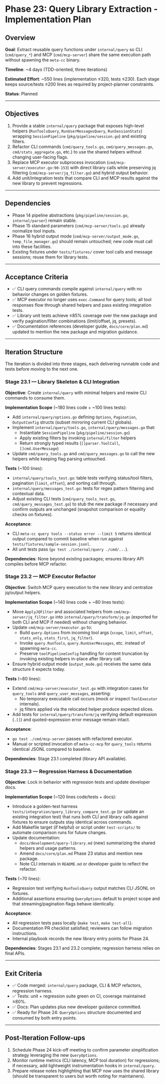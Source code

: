 # Phase 23: Query Library Extraction - Implementation Plan

## Overview

**Goal**: Extract reusable query functions under `internal/query` so CLI (`cmd/query_*`) and MCP (`cmd/mcp-server`) share the same execution path without spawning the `meta-cc` binary.

**Timeline**: ~4 days (TDD-oriented, three iterations)

**Estimated Effort**: ~550 lines (implementation ≤320, tests ≤230). Each stage keeps source/tests ≤200 lines as required by project-planner constraints.

**Status**: Planned

---

## Objectives

1. Provide a stable `internal/query` package that exposes high-level helpers (`RunToolsQuery`, `RunUserMessagesQuery`, `RunSessionStats`) wrapping `SessionPipeline` (`pkg/pipeline/session.go`) and existing filters.
2. Refactor CLI commands (`cmd/query_tools.go`, `cmd/query_messages.go`, `cmd/stats_aggregate.go`, etc.) to use the shared helpers without changing user-facing flags.
3. Replace MCP executor subprocess invocation (`cmd/mcp-server/executor.go:90-153`) with direct library calls while preserving jq filtering (`cmd/mcp-server/jq_filter.go`) and hybrid output behavior.
4. Add unit/integration tests that compare CLI and MCP results against the new library to prevent regressions.

---

## Dependencies

- Phase 14 pipeline abstractions (`pkg/pipeline/session.go`, `internal/parser`) remain stable.
- Phase 15 standard parameters (`cmd/mcp-server/tools.go`) already normalize tool inputs.
- Phase 16 hybrid output mode (`cmd/mcp-server/output_mode.go`, `temp_file_manager.go`) should remain untouched; new code must call into these facilities.
- Existing fixtures under `tests/fixtures/` cover tool calls and message sessions; reuse them for library tests.

---

## Acceptance Criteria

- ✅ CLI query commands compile against `internal/query` with no behavior changes on golden fixtures.
- ✅ MCP executor no longer uses `exec.Command` for query tools; all tool responses flow through shared helpers and pass existing integration tests.
- ✅ Library unit tests achieve ≥85% coverage over the new package and verify pagination/filter combinations (limit/offset, jq, presets).
- ✅ Documentation references (developer guide, `docs/core/plan.md`) updated to mention the new package and migration guidance.

---

## Iteration Structure

The iteration is divided into three stages, each delivering runnable code and tests before moving to the next one.

### Stage 23.1 — Library Skeleton & CLI Integration

**Objective**: Create `internal/query` with minimal helpers and rewire CLI commands to consume them.

**Implementation Scope** (~180 lines code + ~100 lines tests):
- Add `internal/query/options.go` defining `Options`, `Pagination`, `OutputConfig` structs (subset mirroring current CLI globals).
- Implement `internal/query/tools.go`, `internal/query/messages.go` that:
  - Instantiate `SessionPipeline` (`pkg/pipeline/session.go`)
  - Apply existing filters by invoking `internal/filter` helpers
  - Return strongly typed results (`[]parser.ToolCall`, `[]cmd.UserMessage`)
- Update `cmd/query_tools.go` and `cmd/query_messages.go` to call the new helpers while keeping flag parsing untouched.

**Tests** (~100 lines):
- `internal/query/tools_test.go`: table tests verifying status/tool filters, pagination (`limit`, `offset`), and sorting call through.
- `internal/query/messages_test.go`: tests for regex pattern filtering and contextual data.
- Adjust existing CLI tests (`cmd/query_tools_test.go`, `cmd/query_messages_test.go`) to stub the new package if necessary and confirm outputs are unchanged (snapshot comparison or equality checks on fixtures).

**Acceptance**:
- CLI `meta-cc query tools --status error --limit 5` returns identical output compared to commit baseline when run against `tests/fixtures/sample-session.jsonl`.
- All unit tests pass (`go test ./internal/query ./cmd/...`).

**Dependencies**: None beyond existing packages; ensures library API compiles before MCP refactor.

### Stage 23.2 — MCP Executor Refactor

**Objective**: Switch MCP query execution to the new library and centralize jq/output helpers.

**Implementation Scope** (~140 lines code + ~80 lines tests):
- Move `ApplyJQFilter` and associated helpers from `cmd/mcp-server/jq_filter.go` into `internal/query/transform/jq.go` (exported for both CLI and MCP if needed) without changing behavior.
- Update `cmd/mcp-server/executor.go` to:
  - Build `query.Options` from incoming tool args (`scope`, `limit`, `offset`, `stats_only`, `stats_first`, `jq_filter`).
  - Invoke `query.RunTools`, `query.RunUserMessages`, etc. instead of spawning `meta-cc`.
  - Preserve `toolPipelineConfig` handling for content truncation by invoking existing helpers in-place after library call.
- Ensure hybrid output mode (`output_mode.go`) receives the same data structure it expects today.

**Tests** (~80 lines):
- Extend `cmd/mcp-server/executor_test.go` with integration cases for `query_tools` and `query_user_messages`, asserting:
  - No temporary executable call occurs (mock or inspect `ToolExecutor` internals).
  - jq filters applied via the relocated helper produce expected slices.
- Add tests for `internal/query/transform/jq` verifying default expression (`.[]`) and quoted-expression error message remain intact.

**Acceptance**:
- `go test ./cmd/mcp-server` passes with refactored executor.
- Manual or scripted invocation of `meta-cc-mcp` for `query_tools` returns identical JSONL compared to baseline.

**Dependencies**: Stage 23.1 completed (library API available).

### Stage 23.3 — Regression Harness & Documentation

**Objective**: Lock in behavior with regression tests and update developer docs.

**Implementation Scope** (~120 lines code/tests + docs):
- Introduce a golden-test harness `tests/integration/query_library_compare_test.go` (or update an existing integration test) that runs both CLI and library calls against fixtures to ensure outputs stay identical across commands.
- Add Makefile target (if helpful) or script under `test-scripts/` to automate comparison runs for future changes.
- Update documentation:
  - `docs/development/query-library.md` (new) summarizing the shared helpers and usage patterns.
  - Amend `docs/core/plan.md` Phase 23 status and mention new package.
  - Note CLI internals in `README.md` or developer guide to reflect the refactor.

**Tests** (~70 lines):
- Regression test verifying `RunToolsQuery` output matches CLI JSONL on fixtures.
- Additional assertions ensuring `QueryOptions` default to project scope and that streaming/pagination flags behave identically.

**Acceptance**:
- All regression tests pass locally (`make test`, `make test-all`).
- Documentation PR checklist satisfied; reviewers can follow migration instructions.
- Internal playbook records the new library entry points for Phase 24.

**Dependencies**: Stages 23.1 and 23.2 complete; regression harness relies on final APIs.

---

## Exit Criteria

- ✅ Code merged: `internal/query` package, CLI & MCP refactors, regression harness.
- ✅ Tests: unit + regression suite green on CI, coverage maintained ≥80%.
- ✅ Docs: Plan updates plus new developer guidance committed.
- ✅ Ready for Phase 24: `QueryOptions` structure documented and consumed by both entry points.

---

## Post-Iteration Follow-ups

1. Schedule Phase 24 kick-off meeting to confirm parameter simplification strategy leveraging the new `QueryOptions`.
2. Monitor runtime metrics (CLI latency, MCP tool duration) for regressions; if necessary, add lightweight instrumentation hooks in `internal/query`.
3. Prepare release notes highlighting that MCP now uses the shared library (should be transparent to users but worth noting for maintainers).
